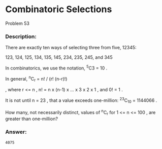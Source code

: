 # Combinatoric Selections
Problem 53
### Description:
There are exactly ten ways of selecting three from five, 12345:

123, 124, 125, 134, 135, 145, 234, 235, 245, and 345

In combinatorics, we use the notation, <sup>5</sup>C</sub>3</sub> = 10
.

In general, <sup>n</sup>C<sub>r</sub> = n! / (r! (n-r)!)
 
, where r <= n
, n! = n x (n-1) x ... x 3 x 2 x 1
, and 0! = 1
.

It is not until n = 23
, that a value exceeds one-million: <sup>23</sup>C<sub>10</sub> = 1144066
.

How many, not necessarily distinct, values of <sup>n</sup>C<sub>r</sub>
 for 1 <= n <= 100
, are greater than one-million?

### Answer:
```
4075
```